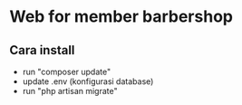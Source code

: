 # Web for member barbershop

## Cara install

- run "composer update"
- update .env (konfigurasi database)
- run "php artisan migrate"
